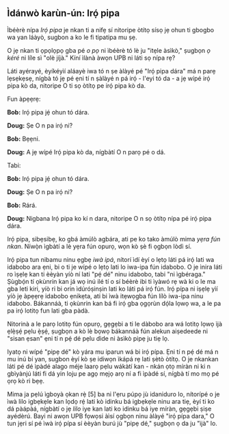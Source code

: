 ## Ìdánwò karùn-ún: Irọ́ pipa

Ìbéèrè nípa *Irọ́ pipa* je nkan ti a nifẹ sí nitoripe òtítọ sísọ jẹ ohun ti gbogbo wa yan láàyò, sugbon a ko le fi tipatipa mu ṣẹ.

O jẹ nkan ti ọpọlọpọ gba pé *o pọ* ni ìbéèrè tó lè ju "itẹle àsìkò," ṣugbọn *ọ kéré* ni líle sì "olè jíjà." Kíní ìlànà àwọn UPB ni láti sọ nípa rẹ? 

Láti ayérayé, èyíkéyìí aláayè iwa tó n ṣe àlàyé pé "Irọ́ pipa dára" má n parẹ lẹsẹkẹsẹ, nígbà tó jẹ pé ẹni tí n ṣàlàyé n pá irọ́ - l'eyi tó da - a jẹ wípé irọ́ pipa kò da, nitoripe O ti sọ òtítọ pe irọ́ pipa kò da.

Fun àpẹẹrẹ:

**Bob:** Irọ́ pipa jẹ́ ohun tó dára.

**Doug:** Ṣe O n pa irọ́ ni?

**Bob:** Bẹẹni.

**Doug:** A jẹ wípé Irọ́ pipa kò da, nígbàtí O n parọ pé o dá.

Tabi:

**Bob:** Irọ́ pipa jẹ́ ohun tó dára.

**Doug:** Ṣe O n pa irọ́ ni?

**Bob:** Rárá.

**Doug:** Nigbana Irọ́ pipa ko kí n dara, nitoripe O n sọ òtítọ nípa pé irọ́ pipa dára.

Irọ́ pipa, sibẹsibẹ, ko gbá àmúlò agbára, ati pe ko tako àmúlò mima *yẹra fún nkan*. Níwọ̀n ìgbàtí a lè yẹra fún opurọ, wọn kò ṣè fi ọgbọn lòdì sí. 

Irọ́ pipa tun nibamu ninu ẹgbẹ *iwà ipá*, nítorí ìdí èyí o lẹtọ láti pá irọ́ lati wa idabobo ara ẹni, bi o ti je wípé o lẹtọ lati lo iwa-ipa fún idabobo. O je ìnira láti ro ìṣẹlẹ kan ti èèyàn yíò ní lati "pẹ́ dé" ninu idabobo, tabi "ni ìgbéraga." Ṣùgbọ́n tí ọkùnrin kan já wọ inú ilé tí o sí béèrè ibi ti ìyàwó rẹ wà ki o le ma gba leti kiri, yíò ri bi orin ìdúróṣinṣin lati ko láti pá irọ́ fún. Irọ́ pípa ni iṣẹlẹ yìí yíò jẹ àpẹẹrẹ idabobo ẹnikẹta, ati bi ìwà itẹwọgba fún lílò iwa-ipa ninu idabobo. Bákannáà, ti ọkùnrin kan bá fi irọ́ gba ọgọrùn dọ́la lọwọ wa, a le pa pa irọ́ lotitọ fun lati gba pàdà.

Nitorinà a le parọ lotitọ fún opurọ, gẹgẹbi a ti le dàbobo ara wá lotitọ lọwọ ìjà ẹlẹ̀ṣẹ́ pẹlu ẹ̀ṣẹ́, ṣugbọn a kò lè bọwọ bákannáà fún alekun  aiṣedeede ni "sisan ẹsan" ẹni tí n pẹ́ dé pẹlu dìde ni àsìkò pipẹ ju tiẹ lọ.

Iyatọ ni wípé "pipẹ dé" kò yára mu iparun wá bi irọ́ pípa. Ẹni tí n pẹ́ dé má n mu inú bí yan, sugbon èyí kò ṣe idiwọn ìkápá rẹ lati ṣètò òtítọ. O je nkankan láti pé dé ìpàdé alago méje laarọ pẹlu wákàtí kan - nkán ọtọ míràn ni ki n gbìyànjú láti fi dá yin loju pe agọ mẹjọ arọ ní a fi ìpàdé sí, nígbà tí mo mọ pé ọrọ kò ri bẹẹ.

Mima ja pẹlú ìgboyà ọkan rẹ̀ [5] ba ni l'ẹru púpọ jù idaniduro lo, nítorípé o je ìwà lilo igbẹkẹle kan lọdọ rẹ́ lati kò idinku bá igbẹkẹle ninu ara tiẹ, èyí ti ko dá pàápàá, nígbàtí o jẹ *lilo* iye kan lati ko idinku bá iye míràn, gẹgẹbi ṣiṣe ayédèrú. Bayi ni awọn UPB fọwọsi àìsí ọgbọn ninu àlàyé "irọ́ pípa dara," O tun jẹri sí pé ìwà irọ́ pípa sí èèyàn burú jù "pipẹ dé," ṣugbọn ọ da ju "ìjà" lo.

[^5]: Ti a n pé nígbà míìràn ni "ìdáná-afẹfẹ," lẹhin eré agbelewo atijọ.